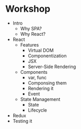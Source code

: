 # Workshop

* Intro
  * Why SPA?
  * Why React?
* React
  * Features
    * Virtual DOM
    * Componentization
    * JSX
    * Server-Side Rendering
  * Components
    * var, func
    * Componsing them
    * Rendering it
    * Event
  * State Management
    * State
    * Lifecycle
* Redux
* Testing it

